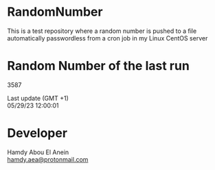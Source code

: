 # RandomNumber    
This is a test repository where a random number is pushed to a file automatically passwordless from a cron job in my Linux CentOS server    
# Random Number of the last run   
3587
      
Last update (GMT +1)    
05/29/23 12:00:01
# Developer    
Hamdy Abou El Anein   
hamdy.aea@protonmail.com
